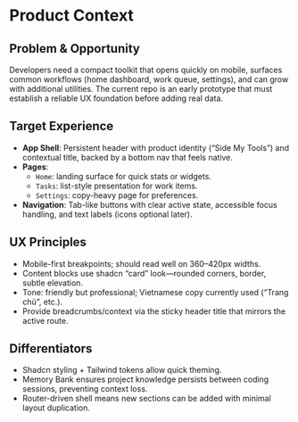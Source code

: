 # Product Context

## Problem & Opportunity

Developers need a compact toolkit that opens quickly on mobile, surfaces common workflows (home dashboard, work queue, settings), and can grow with additional utilities. The current repo is an early prototype that must establish a reliable UX foundation before adding real data.

## Target Experience

- **App Shell**: Persistent header with product identity (“Side My Tools”) and contextual title, backed by a bottom nav that feels native.
- **Pages**:
  - `Home`: landing surface for quick stats or widgets.
  - `Tasks`: list-style presentation for work items.
  - `Settings`: copy-heavy page for preferences.
- **Navigation**: Tab-like buttons with clear active state, accessible focus handling, and text labels (icons optional later).

## UX Principles

- Mobile-first breakpoints; should read well on 360–420px widths.
- Content blocks use shadcn “card” look—rounded corners, border, subtle elevation.
- Tone: friendly but professional; Vietnamese copy currently used (“Trang chủ”, etc.).
- Provide breadcrumbs/context via the sticky header title that mirrors the active route.

## Differentiators

- Shadcn styling + Tailwind tokens allow quick theming.
- Memory Bank ensures project knowledge persists between coding sessions, preventing context loss.
- Router-driven shell means new sections can be added with minimal layout duplication.
